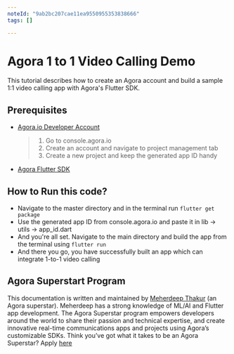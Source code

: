 ```yaml
---
noteId: "9ab2bc207cae11ea9550955353838666"
tags: []

---
```


# Agora 1 to 1 Video Calling Demo

This tutorial describes how to create an Agora account and build a sample 1:1 video calling app with Agora's Flutter SDK.

## Prerequisites

- [Agora.io Developer Account](https://console.agora.io)

    > 1. Go to console.agora.io 
    > 2. Create an account and navigate to project management tab
    > 3. Create a new project and keep the generated app ID handy

- [Agora Flutter SDK](https://github.com/AgoraIO/Flutter-SDK)



## How to Run this code?

 - Navigate to the master directory and in the terminal run `flutter get package`
 - Use the generated app ID from console.agora.io and paste it in lib -> utils -> app_id.dart 
 - And you're all set. Navigate to the main directory and build the app from the terminal using  `flutter run`
 - And there you go, you have successfully built an app which can integrate 1-to-1 video calling

## Agora Superstart Program
This documentation is written and maintained by [Meherdeep Thakur](https://github.com/Meherdeep/) (an Agora superstar). Meherdeep has a strong knowledge of ML/AI and Flutter app development. The Agora Superstar program empowers developers around the world to share their passion and technical expertise, and create innovative real-time communications apps and projects using Agora’s customizable SDKs. Think you’ve got what it takes to be an Agora Superstar? Apply [here](https://www.agora.io/en/superstars-program/%22)  